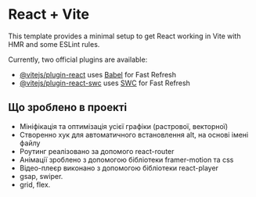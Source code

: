 # React + Vite

This template provides a minimal setup to get React working in Vite with HMR and some ESLint rules.

Currently, two official plugins are available:

- [@vitejs/plugin-react](https://github.com/vitejs/vite-plugin-react/blob/main/packages/plugin-react/README.md) uses [Babel](https://babeljs.io/) for Fast Refresh
- [@vitejs/plugin-react-swc](https://github.com/vitejs/vite-plugin-react-swc) uses [SWC](https://swc.rs/) for Fast Refresh

## Що зроблено в проекті

- Мініфікація та оптимізація усієї графіки (растрової, векторної)
- Cтворенно хук для автоматичного встановлення alt, на основі імені файлу
- Роутинг реалізовано за допомого react-router
- Анімації зроблено з допомогою бібліотеки framer-motion та css
- Відео-плеєр виконано з допомогою бібліотеки react-player
- gsap, swiper.
- grid, flex.
